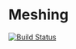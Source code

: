 # Meshing

[![Build Status](https://travis-ci.org/sjkelly/Meshing.jl.svg?branch=master)](https://travis-ci.org/sjkelly/Meshing.jl)
